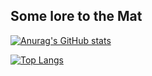 ## Some lore to the Mat

[![Anurag's GitHub stats](https://github-readme-stats.vercel.app/api?username=matlorr&show_icons=true&theme=calm)](https://github.com/anuraghazra/github-readme-stats)

[![Top Langs](https://github-readme-stats.vercel.app/api/top-langs/?username=matlorr&layout=donut&show_icons=true&theme=calm)](https://github.com/anuraghazra/github-readme-stats)
